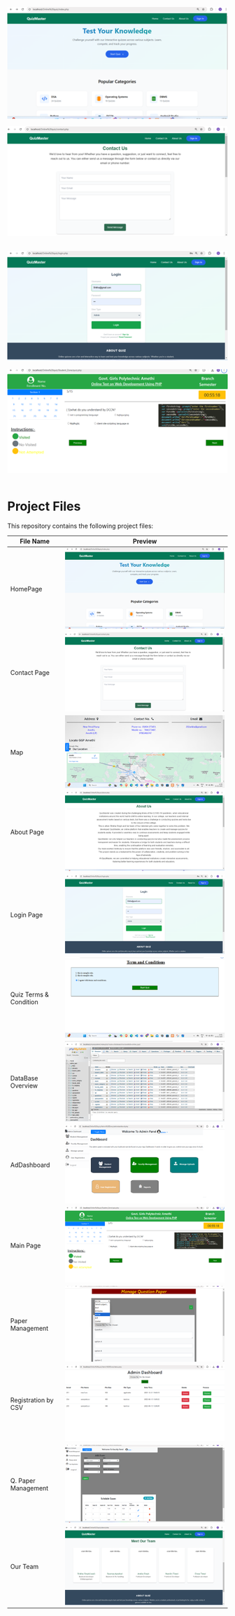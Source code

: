 <img src="images/qhome.png"> <br>

<img src="images/qcontact.png"><br><br>

<img src="images/qlogin.png" ><br><br>
<img src="images/qm.png" ><br><br>

# Project Files

This repository contains the following project files:

| File Name  | Preview |
|------------|---------|
| HomePage | ![](images/qhome.png) |
| Contact Page| ![](images/qcontact.png) |
| Map | ![](images/qmap.png) |
| About Page | ![](images/qabout.png) |
| Login Page | ![](images/qlogin.png) |
| Quiz Terms & Condition | ![](images/qt.png) |
| DataBase Overview | ![](images/qdb.png) |
| AdDashboard | ![](images/qadashboard.png) |
| Main Page | ![](images/qm.png) |
| Paper Management | ![](images/qpaper.png) |
| Registration by CSV | ![](images/qreg.png) |
| Q. Paper Management | ![](images/qs.png) |
| Our Team | ![](images/qteam.png)|


